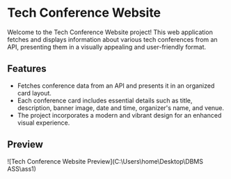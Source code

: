 # Tech Conference Website

Welcome to the Tech Conference Website project! This web application fetches and displays information about various tech conferences from an API, presenting them in a visually appealing and user-friendly format.

## Features

- Fetches conference data from an API and presents it in an organized card layout.
- Each conference card includes essential details such as title, description, banner image, date and time, organizer's name, and venue.
- The project incorporates a modern and vibrant design for an enhanced visual experience.

## Preview

![Tech Conference Website Preview](C:\Users\home\Desktop\DBMS ASS\ass1)

